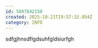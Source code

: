 ```yaml
---
id: 5807842150
created: 2025-10-21T19:57:32.054Z
category: INFO
---
```

sdfgjhnsdflgdsuhfgldsiurfgh
